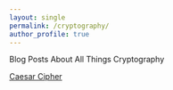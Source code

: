 ```yaml
---
layout: single
permalink: /cryptography/
author_profile: true
---
```


Blog Posts About All Things Cryptography

[Caesar Cipher](https://dziganto.github.io/cipher/cryptography/python/Caesar-Cipher/)
